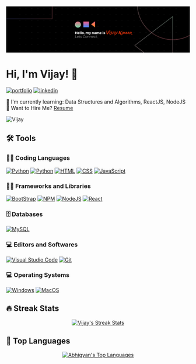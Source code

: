 ![Vijay's Banner](Banner1.jpg)

# Hi, I'm Vijay! 👋

[![portfolio](https://img.shields.io/badge/my_portfolio-000?style=for-the-badge&logo=ko-fi&logoColor=white)](https://vijaykumar069.github.io/MyPortfolio/)
[![linkedin](https://img.shields.io/badge/linkedin-0A66C2?style=for-the-badge&logo=linkedin&logoColor=white)](https://www.linkedin.com/in/vijaya-kumar-annam-267237261?utm_source=share&utm_campaign=share_via&utm_content=profile&utm_medium=android_app)

🧠 I'm currently learning: Data Structures and Algorithms, ReactJS, NodeJS <br>
📃 Want to Hire Me? <a href="https://drive.google.com/file/d/1ht-hYOuiXw2f4XnWCVblGHX86sjAw6Gu/view?usp=drivesdk">Resume</a><br>

<p align="left"><img src="https://komarev.com/ghpvc/?username=Vijaykumar069&label=Profile%20views&color=blueviolet&style=flat" alt="Vijay" /></p>

## 🛠 Tools

### 👨‍💻 Coding Languages

<p>
<!--     <a href="https://github.com/search?q=user%3AVijaykuma069+is%3Arepo+language%3Ac"><img alt="C++" src="https://img.shields.io/badge/C++-00599C?style=for-the-badge&logo=c&logoColor=white"></a> -->
    <a href="https://github.com/search?q=user%3AVijaykumar069+language%3Apython&type=repositories"><img alt="Python" src="https://img.shields.io/badge/python-3670A0?style=for-the-badge&logo=python&logoColor=ffdd54"></a>
    <a href="https://github.com/search?q=user%3AVijaykuma069+is%3Arepo+language%3Apython"><img alt="Python" src="https://img.shields.io/badge/python-3670A0?style=for-the-badge&logo=python&logoColor=ffdd54"></a>
    <a href="https://github.com/search?q=user%3AVijaykuma069+is%3Arepo+language%3Ahtml"><img alt="HTML" src="https://img.shields.io/badge/html5-%23E34F26.svg?style=for-the-badge&logo=html5&logoColor=white"></a> 
    <a href="https://github.com/search?q=user%3AVijaykuma069+is%3Arepo+language%3Acss"><img alt="CSS" src="https://img.shields.io/badge/css3-%231572B6.svg?style=for-the-badge&logo=css3&logoColor=white"></a>
    <a href="https://github.com/search?q=user%3AVijaykuma069+is%3Arepo+language%3Ajavascript"><img alt="JavaScript" src="https://img.shields.io/badge/javascript-%23323330.svg?style=for-the-badge&logo=javascript&logoColor=%23F7DF1E"></a>
</p>

### 👨‍💻 Frameworks and Libraries

<p>
    <a href="https://github.com/search?q=user%3AAbhigyan-Srivastava+is%3Arepo+language%3Acss"><img alt="BootStrap" src="https://img.shields.io/badge/Bootstrap-563D7C?style=for-the-badge&logo=bootstrap&logoColor=white"></a>
    <a href="https://github.com/search?q=user%3AAbhigyan-Srivastava+is%3Arepo+language%3Ajavascript"><img alt="NPM" src="https://img.shields.io/badge/NPM-%23000000.svg?style=for-the-badge&logo=npm&logoColor=white"></a>
    <a href="https://github.com/search?q=user%3AAbhigyan-Srivastava+is%3Arepo+language%3Ajavascript"><img alt="NodeJS" src="https://img.shields.io/badge/node.js-6DA55F?style=for-the-badge&logo=node.js&logoColor=white"></a>
    <a href="https://github.com/search?q=user%3AAbhigyan-Srivastava+is%3Arepo+language%3Ajavascript"><img alt="React" src="https://img.shields.io/badge/React-20232A?style=for-the-badge&logo=react&logoColor=61DAFB"></a>
</p>

### 🗄 Databases

<p>
    <a href="#"><img alt="MySQL" src="https://img.shields.io/badge/mysql-%2300f.svg?style=for-the-badge&logo=mysql&logoColor=white"></a>
<!--     <a href="#"><img alt="MongoDB" src ="https://img.shields.io/badge/MongoDB-%234ea94b.svg?style=for-the-badge&logo=mongodb&logoColor=white"></a>
</p> -->

### 💻 Editors and Softwares

<p>
    <a href="#"><img alt="Visual Studio Code" src="https://img.shields.io/badge/Visual%20Studio%20Code-0078d7.svg?style=for-the-badge&logo=visual-studio-code&logoColor=white"></a>
    <a href="#"><img alt="Git" src="https://img.shields.io/badge/git-%23F05033.svg?style=for-the-badge&logo=git&logoColor=white"></a>
</p>

### 💻 Operating Systems

<p>
    <a href="#"><img alt="Windows" src="https://img.shields.io/badge/Windows-0078D6?style=for-the-badge&logo=windows&logoColor=white"></a>
    <a href="#"><img alt="MacOS" src="https://img.shields.io/badge/MacOS-3DDC84?style=for-the-badge&logo=android&logoColor=white"></a>
</p> 

## 🔥 Streak Stats

<p align="center">
    <a href="https://github.com/Vijaykuma069">
    <img title="🔥" alt="Vijay's Streak Stats" src="https://github-readme-streak-stats.herokuapp.com?user=Vijaykumar069&theme=radical&date_format=M%20j%5B%2C%20Y%5D&background=202124&ring=DB7063&fire=FF8273&currStreakNum=DB7063&sideNums=DB7063&sideLabels=FFFFFF&currStreakLabel=DDDDDD&dates=DB7063"/>
  </a>
</p>

## 🔧 Top Languages

<p align="center">
  <a href="https://github.com/Vijaykumar069">
  <img title="🔥" alt="Abhigyan's Top Languages" src="https://github-readme-stats.vercel.app/api/top-langs/?username=Vijaykumar069&bg_color=202124&text_color=fcfcfa&title_color=ff8070&icon_color=ff8070"/>
  </a>
</p>
